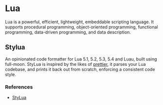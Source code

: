 # Lua

Lua is a powerful, efficient, lightweight, embeddable scripting language. It
supports procedural programming, object-oriented programming, functional
programming, data-driven programming, and data description.

## Stylua

An opinionated code formatter for Lua 5.1, 5.2, 5.3, 5.4 and Luau, built using
full-moon. StyLua is inspired by the likes of [prettier](prettier.md), it parses
your Lua codebase, and prints it back out from scratch, enforcing a consistent
code style.

### References

- [StyLua](https://github.com/JohnnyMorganz/StyLua)
